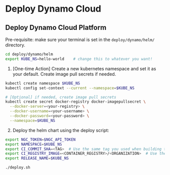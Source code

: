 # Deploy Dynamo Cloud

## Deploy Dynamo Cloud Platform

Pre-requisite: make sure your terminal is set in the `deploy/dynamo/helm/` directory.

```bash
cd deploy/dynamo/helm
export KUBE_NS=hello-world    # change this to whatever you want!
```

1. [One-time Action] Create a new kubernetes namespace and set it as your default. Create image pull secrets if needed.

```bash
kubectl create namespace $KUBE_NS
kubectl config set-context --current --namespace=$KUBE_NS

# [Optional] if needed, create image pull secrets
kubectl create secret docker-registry docker-imagepullsecret \
  --docker-server=<your-registry> \
  --docker-username=<your-username> \
  --docker-password=<your-password> \
  --namespace=$KUBE_NS
```

2. Deploy the helm chart using the deploy script:

```bash
export NGC_TOKEN=$NGC_API_TOKEN
export NAMESPACE=$KUBE_NS
export CI_COMMIT_SHA=<TAG>  # Use the same tag you used when building the images
export CI_REGISTRY_IMAGE=<CONTAINER_REGISTRY>/<ORGANIZATION>  # Use the same registry/org you used when building the images
export RELEASE_NAME=$KUBE_NS

./deploy.sh
```